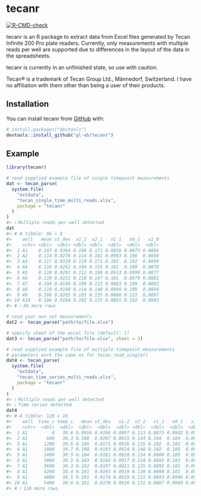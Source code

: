 
<!-- README.md is generated from README.Rmd. Please edit that file -->

# tecanr

<!-- badges: start -->

[![R-CMD-check](https://github.com/gl-eb/tecanr/actions/workflows/R-CMD-check.yaml/badge.svg)](https://github.com/gl-eb/tecanr/actions/workflows/R-CMD-check.yaml)
<!-- badges: end -->

tecanr is an R package to extract data from Excel files generated by
Tecan Infinite 200 Pro plate readers. Currently, only measurements with
multiple reads per well are supported due to differences in the layout
of the data in the spreadsheets.

tecanr is currently in an unfinished state, so use with caution.

Tecan® is a trademark of Tecan Group Ltd., Männedorf, Switzerland. I
have no affiliation with them other than being a user of their products.

## Installation

You can install tecanr from [GitHub](https://github.com/gl-eb/tecanr)
with:

``` r
# install.packages("devtools")
devtools::install_github("gl-eb/tecanr")
```

## Example

``` r
library(tecanr)
```

``` r
# read supplied example file of single timepoint measurements
dat <- tecan_parse(
  system.file(
    "extdata",
    "tecan_single_time_multi_reads.xlsx",
    package = "tecanr"
  )
)
#> ℹ Multiple reads per well detected
dat
#> # A tibble: 96 × 8
#>    well   mean st_dev  x1_2  x2_1   x1_1   x0_1   x1_0
#>    <chr> <dbl>  <dbl> <dbl> <dbl>  <dbl>  <dbl>  <dbl>
#>  1 A1    0.107 0.0364 0.106 0.171 0.0856 0.0873 0.0866
#>  2 A2    0.114 0.0278 0.114 0.161 0.0993 0.106  0.0889
#>  3 A3    0.117 0.0320 0.119 0.171 0.102  0.102  0.0899
#>  4 A4    0.110 0.0262 0.104 0.155 0.101  0.100  0.0878
#>  5 A5    0.110 0.0293 0.112 0.160 0.0913 0.0999 0.0877
#>  6 A6    0.110 0.0231 0.118 0.147 0.101  0.0979 0.0881
#>  7 A7    0.104 0.0149 0.109 0.123 0.0883 0.109  0.0883
#>  8 A8    0.110 0.0198 0.114 0.140 0.0969 0.109  0.0884
#>  9 A9    0.108 0.0205 0.103 0.135 0.0886 0.122  0.0897
#> 10 A10   0.104 0.0184 0.102 0.135 0.0891 0.102  0.0903
#> # ℹ 86 more rows
```

``` r
# read your own set measurements
dat2 <- tecan_parse("path/to/file.xlsx")

# specify sheet of the excel file (default: 1)
dat3 <- tecan_parse("path/to/file.xlsx", sheet = 3)
```

``` r
# read supplied example file of multiple timepoint measurements
# parameters work the same as for tecan_read_single()
dat4 <- tecan_parse(
  system.file(
    "extdata",
    "tecan_time_series_multi_reads.xlsx",
    package = "tecanr"
  )
)
#> ℹ Multiple reads per well detected
#> ℹ Time series detected
dat4
#> # A tibble: 120 × 10
#>    well  time_s temp_c   mean st_dev   x1_2  x2_1   x1_1   x0_1   x1_0
#>    <chr>  <dbl>  <dbl>  <dbl>  <dbl>  <dbl> <dbl>  <dbl>  <dbl>  <dbl>
#>  1 A1         0   30.6 0.0959 0.0106 0.0897 0.113 0.0873 0.0902 0.0991
#>  2 A1       600   30.3 0.108  0.0207 0.0925 0.144 0.104  0.104  0.0963
#>  3 A1      1200   30.6 0.106  0.0171 0.0926 0.135 0.102  0.102  0.0961
#>  4 A1      1800   30.7 0.108  0.0193 0.0924 0.140 0.102  0.109  0.0953
#>  5 A1      2400   30.5 0.104  0.0181 0.0920 0.134 0.0908 0.105  0.0952
#>  6 A1      3000   30.5 0.103  0.0184 0.0917 0.134 0.0895 0.103  0.0947
#>  7 A1      3600   30.3 0.102  0.0187 0.0921 0.135 0.0892 0.101  0.0951
#>  8 A1      4200   30.4 0.101  0.0165 0.0919 0.130 0.0898 0.101  0.0941
#>  9 A1      4800   30.5 0.101  0.0174 0.0919 0.131 0.0893 0.0996 0.0933
#> 10 A1      5400   30.6 0.101  0.0170 0.0916 0.131 0.0887 0.0989 0.0943
#> # ℹ 110 more rows
```
